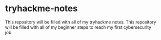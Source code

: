 # tryhackme-notes
This repository will be filled with all of my tryhackme notes. This repository will be filled with all of my beginner steps to reach my first cybersecurity  job.
